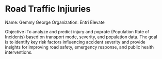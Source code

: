 <h1>Road Traffic Injiuries</h1>

Name: Gemmy George
Organization: Entri Elevate

<p></p>Objective :To analyze and predict injury and poprate (Population Rate of Incidents) based on transport mode, severity, and population data.
The goal is to identify key risk factors influencing accident severity and provide insights for improving road safety, emergency response, and public health interventions.</p>
